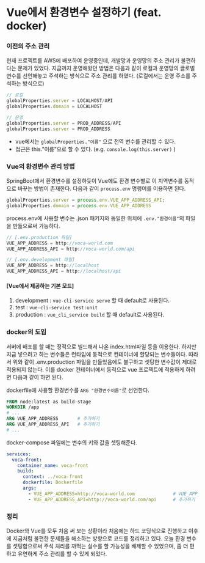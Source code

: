 # Vue에서 환경변수 설정하기 (feat. docker)

### 이전의 주소 관리
현재 프로젝트를 AWS에 배포하여 운영중인데, 개발망과 운영망의 주소 관리가 불편하다는 문제가 있었다. 지금까지 운영해왔던 방법은 다음과 같이 로컬과 운영망의 글로벌 변수를 
선언해놓고 주석하는 방식으로 주소 관리를 하였다. (로컬에서는 운영 주소를 주석하는 방식으로)
~~~javascript
// 로컬
globalProperties.server = LOCALHOST/API
globalProperties.domain = LOCALHOST

// 운영
globalProperties.server = PROD_ADDRESS/API
globalProperties.server = PROD_ADDRESS
~~~
 - vue에서는 `globalProperties."이름"` 으로 전역 변수를 관리할 수 있다. 
 - 접근은 this."이름"으로 할 수 있다. (e.g. `console.log(this.server)` ) 


### Vue의 환경변수 관리 방법
SpringBoot에서 환경변수를 설정하듯이 Vue에도 환경 변수별로 이 지역변수를 동적으로 바꾸는 방법이 존재한다. 다음과 같이 `process.env` 명령어를 이용하면 된다.
~~~javascript
globalProperties.server = process.env.VUE_APP_ADDRESS_API;
globalProperties.domain = process.env.VUE_APP_ADDRESS
~~~

process.env에 사용할 변수는 .json 패키지와 동일한 위치에 `.env."환경이름"`의 파일을 만듦으로써 가능하다. <br>
~~~javascript
// [.env.production 파일]
VUE_APP_ADDRESS = http://voca-world.com
VUE_APP_ADDRESS_API = http://voca-world.com/api

// [.env.development 파일] 
VUE_APP_ADDRESS = http://localhost
VUE_APP_ADDRESS_API = http://localhost/api
~~~

#### [Vue에서 제공하는 기본 모드] 
1. development : `vue-cli-service serve` 할 때 default로 사용된다.
2. test : `vue-cli-service test:unit`
3. production : `vue_cli_service build` 할 때 default로 사용된다.

### docker의 도입
서버에 배포를 할 때는 정적으로 빌드해서 나온 index.html파일 등을 이용한다. 하지만 지금 넣으려고 하는 변수들은 런타임에 동적으로 컨테이너에 할당되는 변수들이다. 
따라서 위와 같이 .env.production 파일을 만들었음에도 불구하고 셋팅한 변수값이 제대로 적용되지 않는다. 이를 docker 컨테이너에서 동적으로 vue 프로젝트에 적용하게 하려면 
다음과 같이 하면 된다.

dockerfile에 사용할 환경변수를 `ARG "환경변수이름"`로 선언한다.
~~~dockerfile
FROM node:latest as build-stage
WORKDIR /app
# ...
ARG VUE_APP_ADDRESS       # 추가하기
ARG VUE_APP_ADDRESS_API   # 추가하기
# ...
~~~

docker-compose 파일에는 변수의 키와 값을 셋팅해준다. 
~~~yml
services:
  voca-front:
    container_name: voca-front
    build:
      context: ../voca-front
      dockerfile: Dockerfile
      args:
        - VUE_APP_ADDRESS=http://voca-world.com              # VUE_APP_ADDRESS = http://voca-world.com으로 변경된다.
        - VUE_APP_ADDRESS_API=http://voca-world.com/api      # 추가하기
~~~

### 정리
Docker와 Vue를 모두 처음 써 보는 상황이라 처음에는 하드 코딩식으로 진행하고 이후에 지금처럼 불편한 문제들을 해소하는 방향으로 코드를 정리하고 있다. 
오늘 환경 변수를 셋팅함으로써 주석 처리를 까먹는 실수를 할 가능성을 배제할 수 있었으며, 좀 더 편하고 유연하게 주소 관리를 할 수 있게 되었다.
